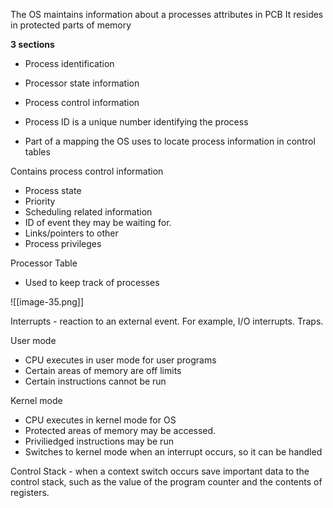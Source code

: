 The OS maintains information about a processes attributes in PCB
It resides in protected parts of memory

**3 sections**
- Process identification
- Processor state information
- Process control information


- Process ID is a unique number identifying the process
- Part of a mapping the OS uses to locate process information in control tables


Contains process control information

- Process state
- Priority
- Scheduling related information
- ID of event they may be waiting for. 
- Links/pointers to other
- Process privileges

Processor Table
- Used to keep track of processes

![[image-35.png]]

Interrupts - reaction to an external event. For example, I/O interrupts. Traps. 

User mode
- CPU executes in user mode for user programs
- Certain areas of memory are off limits
- Certain instructions cannot be run

Kernel mode
- CPU executes in kernel mode for OS
- Protected areas of memory may be accessed.
- Priviliedged instructions may be run
- Switches to kernel mode when an interrupt occurs, so it can be handled

Control Stack - when a context switch occurs save important data to the control stack, such as the value of the program counter and the contents of registers. 